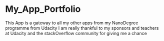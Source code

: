 # My_App_Portfolio
This App is a gateway to all my other apps from my NanoDegree programme from Udacity
I am really thankful to my sponsors and teachers at Udacity and the stackOverflow community for giving me a chance
